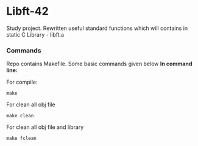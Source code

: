 # Libft-42

Study project.
Rewritten useful standard functions which will contains in static C Library - libft.a

### Commands

Repo contains Makefile.
Some basic commands given below
**In command line:**

For compile: 
```
make 
```

For clean all obj file
```
make clean
```

For clean all obj file and library
```
make fclean
```
